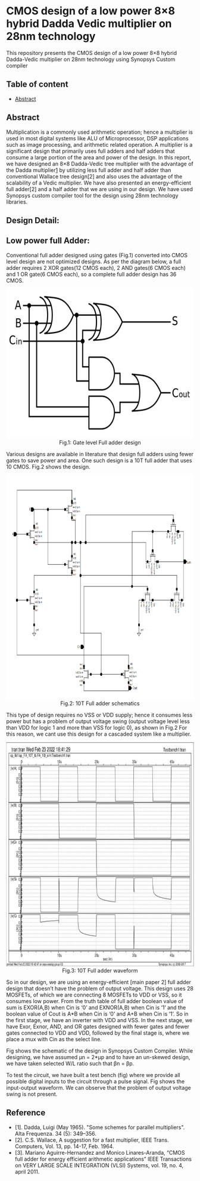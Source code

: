 # CMOS design of a low power 8×8 hybrid Dadda Vedic multiplier on 28nm technology
This repository presents the CMOS design of a low power 8×8 hybrid Dadda-Vedic multiplier on 28nm technology using Synopsys Custom compiler

## Table of content 
 * [Abstract](#Abstract)


## Abstract
 Multiplication is a commonly used arithmetic operation; hence a multiplier is used in most digital systems like ALU of Microprocessor,  DSP applications such as image processing, and arithmetic related operation. A multiplier is a significant design that primarily uses full adders and half adders that consume a large portion of the area and power of the design. In this report, we have designed an 8×8 Dadda-Vedic tree multiplier with the advantage of the Dadda multiplier[1](#Reference) by utilizing less full adder and half adder than conventional Wallace tree design[2] and also uses the advantage of the scalability of a Vedic multiplier. We have also presented an energy-efficient full adder[2] and a half adder that we are using in our design. We have used Synopsys custom compiler tool for the design using 28nm technology libraries.

## Design Detail:
## Low power full Adder:
Conventional full adder designed using gates (Fig.1) converted into CMOS level design are not optimized designs. As per the diagram below, a full adder requires 2 XOR gates(12 CMOS each), 2 AND gates(6 CMOS each) and 1 OR gate(6 CMOS each), so a complete full adder design has 36 CMOS.

<p align="center">
<img src="https://github.com/Santosh3672/CMOS-design-of-a-low-power-8-8-hybrid-Dadda-Vedic-multiplier-on-28nm-technology/blob/main/FA_GATES.jpg" alt="MarineGEO circle logo" style="height: 400px; width:600px;"/><br />
  Fig.1: Gate level Full adder design <br />
</p>

Various designs are available in literature that design full adders using fewer gates to save power and area. One such design is a 10T full adder that uses 10 CMOS. Fig.2 shows the design.

<p align="center">
<img src="https://github.com/Santosh3672/CMOS-design-of-a-low-power-8-8-hybrid-Dadda-Vedic-multiplier-on-28nm-technology/blob/main/10T_FA_schematics.png" alt="MarineGEO circle logo" style="height: 600px; width:800px;"/><br />
  Fig.2: 10T Full adder schematics <br />
</p>

This type of design requires no VSS or VDD supply; hence it consumes less power but has a problem of output voltage swing (output voltage level less than VDD for logic 1 and more than VSS for logic 0), as shown in Fig.2   For this reason, we cant use this design for a cascaded system like a multiplier.
<p align="center">
<img src="https://github.com/Santosh3672/CMOS-design-of-a-low-power-8-8-hybrid-Dadda-Vedic-multiplier-on-28nm-technology/blob/main/10T_FA_wave%20form.jpg" alt="MarineGEO circle logo" style="height: 600px; width:800px;"/><br />
  Fig.3: 10T Full adder waveform <br />
</p>


So in our design, we are using an energy-efficient [main paper 2] full adder design that doesn’t have the problem of output voltage. This design uses 28 MOSFETs, of which we are connecting 8 MOSFETs to VDD or VSS, so it consumes low power. From the truth table of full adder boolean value of sum is EXOR(A,B) when Cin is ‘0’ and EXNOR(A,B) when Cin is ‘1’ and the boolean value of Cout is A*B when Cin is ‘0’ and A+B when Cin is ‘1’. So in the first stage, we have an inverter with VDD and VSS. In the next stage, we have Exor, Exnor, AND, and OR gates designed with fewer gates and fewer gates connected to VDD and VDD, followed by the final stage is, where we place a mux with Cin as the select line.

Fig shows the schematic of the design in Synopsys Custom Compiler. While designing, we have assumed μn = 2*μp and to have an un-skewed design, we have taken selected W/L ratio such that βn =  βp. 

To test the circuit, we have built a test bench (fig) where we provide all possible digital inputs to the circuit through a pulse signal. Fig shows the input-output waveform. We can observe that the problem of output voltage swing is not present. 

## Reference
 - [1]. Dadda, Luigi (May 1965). "Some schemes for parallel multipliers". Alta Frequenza. 34 (5): 349–356.
 - [2]. C.S. Wallace, A suggestion for a fast multiplier, IEEE Trans. Computers, Vol. 13, pp. 14-17, Feb. 1964.
 - [3]. Mariano Aguirre-Hernandez and Monico Linares-Aranda, “CMOS full adder for energy efficient arithmetic applications” IEEE Transactions on VERY LARGE SCALE INTEGRATION (VLSI) Systems, vol. 19, no. 4, april 2011.
